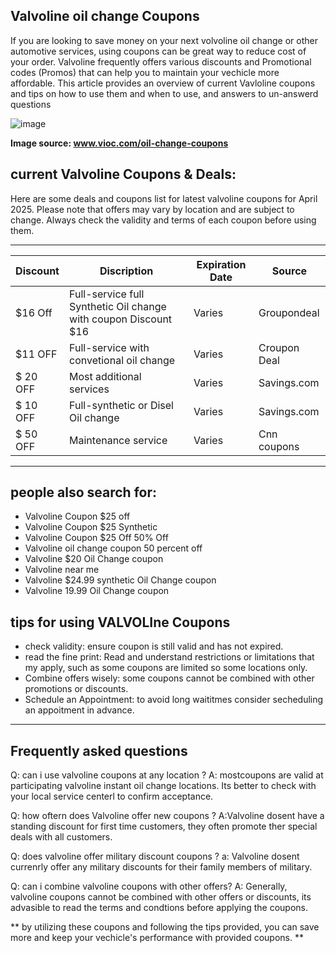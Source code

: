 ##  Valvoline oil change Coupons
If you are looking to save money on your next volvoline oil change or other automotive services, using
coupons can be great way to reduce cost of your order. Valvoline frequently offers various discounts and
Promotional codes (Promos) that can help you to maintain your vechicle more affordable. This article provides
an overview of current Vavloline coupons and tips on how to use them and when to use, and answers to un-answerd
questions

![image](https://github.com/user-attachments/assets/699de213-6913-4df6-a124-74d8c6487c5e)

**Image source: www.vioc.com/oil-change-coupons**

## current Valvoline Coupons & Deals: 

Here are some deals and coupons list for latest valvoline coupons for April 2025. Please note that offers may vary by location and are subject to change. Always check the validity and terms of each coupon before using them.

----------

| Discount |  Discription   | Expiration Date  | Source |
|  ------- | -------------- | ---------------- | ------ |
| $16 Off | Full-service full Synthetic Oil change with coupon Discount $16 | Varies | Groupondeal |
| $11 OFF | Full-service with convetional oil change | Varies | Croupon Deal |
| $ 20 OFF | Most additional services | Varies | Savings.com |
| $ 10 OFF | Full-synthetic or Disel Oil change | Varies | Savings.com |
| $ 50 OFF | Maintenance service     | Varies | Cnn coupons |

----------
## people also search for:
* Valvoline Coupon $25 off
* Valvoline Coupon $25 Synthetic
* Valvoline Coupon $25 Off 50% Off
* Valvoline oil change coupon 50 percent off
* Valvoline $20 Oil Change coupon
* Valvoline near me
* Valvoline $24.99 synthetic Oil Change coupon
* Valvoline 19.99 Oil Change coupon

## tips for using VALVOLIne Coupons

* check validity: ensure coupon is still valid and has not expired.
* read the fine print: Read and understand restrictions or limitations that my apply, such as some coupons are limited so some locations only.
* Combine offers wisely: some coupons cannot be combined with other promotions or discounts.
* Schedule an Appointment: to avoid long waititmes consider secheduling an appoitment in advance.
-----------
## Frequently asked questions
Q: can i use valvoline coupons at any location ?
A: mostcoupons are valid at participating valvoline instant oil change locations. Its better to check with your local service centerl to confirm acceptance.

Q: how oftern does Valvoline offer new coupons ?
A:Valvoline dosent have a standing discount for first time customers, they often promote ther special deals with all customers.

Q: does valvoline offer military discount coupons ?
a: Valvoline dosent currenrly offer any military discounts for their family members of military.

Q: can i combine valvoline coupons with other offers? 
A: Generally, valvoline coupons cannot be combined with other offers or discounts, its advasible to read the terms and condtions before applying the coupons.

** by utilizing these coupons and following the tips provided, you can save more and keep your vechicle's performance with provided coupons. **
<!--

**Here are some ideas to get you started:**

🙋‍♀️ A short introduction - what is your organization all about?
🌈 Contribution guidelines - how can the community get involved?
👩‍💻 Useful resources - where can the community find your docs? Is there anything else the community should know?
🍿 Fun facts - what does your team eat for breakfast?
🧙 Remember, you can do mighty things with the power of [Markdown](https://docs.github.com/github/writing-on-github/getting-started-with-writing-and-formatting-on-github/basic-writing-and-formatting-syntax)
-->
